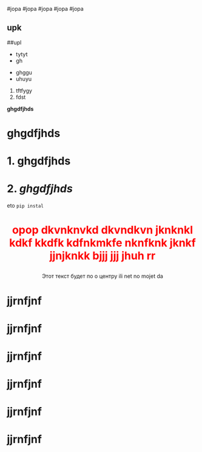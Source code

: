 

#jopa
#jopa
#jopa
#jopa
#jopa
## upk
##upl
* tytyt
* gh
- ghggu
- uhuyu
1. tftfygy
2. fdst

**ghgdfjhds**
#  **ghgdfjhds**

# 1. **ghgdfjhds**
# 2. *ghgdfjhds*

eto `pip instal`


<h1 style="text-align: center; color:red"> <p>   opop dkvnknvkd dkvndkvn jknknkl kdkf kkdfk kdfnkmkfe nknfknk jknkf jjnjknkk bjjj jjj jhuh rr</p></h1>

<p style="text-align: center;">Этот текст будет по o центру ili net no mojet da</p>


# jjrnfjnf
# jjrnfjnf
# jjrnfjnf
# jjrnfjnf
# jjrnfjnf
# jjrnfjnf
